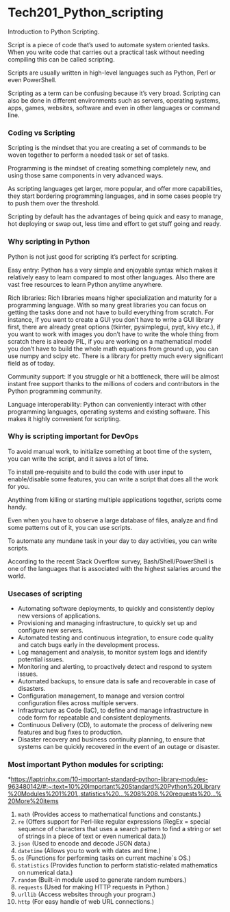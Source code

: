 # Tech201_Python_scripting
Introduction to Python Scripting.

Script is a piece of code that’s used to automate system oriented tasks. When you write code that carries out a practical task without needing compiling this can be called scripting.

Scripts are usually written in high-level languages such as Python, Perl or even PowerShell.

Scripting as a term can be confusing because it’s very broad.  Scripting can also be done in different environments such as servers, operating systems, apps, games, websites, software and even in other languages or command line.

### Coding vs Scripting
Scripting is the mindset that you are creating a set of commands to be woven together to perform a needed task or set of tasks.

Programming is the mindset of creating something completely new, and using those same components in very advanced ways.

As scripting languages get larger, more popular, and offer more capabilities, they start bordering programming languages, and in some cases people try to push them over the threshold.

Scripting by default has the advantages of being quick and easy to manage, hot deploying or swap out, less time and effort to get stuff going and ready.

### Why scripting in Python
Python is not just good for scripting it’s perfect for scripting.

Easy entry: Python has a very simple and enjoyable syntax which makes it relatively easy to learn compared to most other languages. Also there are vast free resources to learn Python anytime anywhere.

Rich libraries: Rich libraries means higher specialization and maturity for a programming language. With so many great libraries you can focus on getting the tasks done and not have to build everything from scratch. For instance, if you want to create a GUI you don’t have to write a GUI library first, there are already great options (tkinter, pysimplegui, pyqt, kivy etc.), if you want to work with images you don’t have to write the whole thing from scratch there is already PIL, if you are working on a mathematical model you don’t have to build the whole math equations from ground up, you can use numpy and scipy etc. There is a library for pretty much every significant field as of today.

Community support: If you struggle or hit a bottleneck, there will be almost instant free support thanks to the millions of coders and contributors in the Python programming community.

Language interoperability: Python can conveniently interact with other programming languages, operating systems and existing software. This makes it highly convenient for scripting.

### Why is scripting important for DevOps

To avoid manual work, to initialize something at boot time of the system, you can write the script, and it saves a lot of time.

To install pre-requisite and to build the code with user input to enable/disable some features, you can write a script that does all the work for you.

Anything from killing or starting multiple applications together, scripts come handy.

Even when you have to observe a large database of files, analyze and find some patterns out of it, you can use scripts.

To automate any mundane task in your day to day activities, you can write scripts.

According to the recent Stack Overflow survey, Bash/Shell/PowerShell is one of the languages that is associated with the highest salaries around the world.

### Usecases of scripting 

- Automating software deployments, to quickly and consistently deploy new versions of applications.
- Provisioning and managing infrastructure, to quickly set up and configure new servers.
- Automated testing and continuous integration, to ensure code quality and catch bugs early in the development process.
- Log management and analysis, to monitor system logs and identify potential issues.
- Monitoring and alerting, to proactively detect and respond to system issues.
- Automated backups, to ensure data is safe and recoverable in case of disasters.
- Configuration management, to manage and version control configuration files across multiple servers.
- Infrastructure as Code (IaC), to define and manage infrastructure in code form for repeatable and consistent deployments.
- Continuous Delivery (CD), to automate the process of delivering new features and bug fixes to production.
- Disaster recovery and business continuity planning, to ensure that systems can be quickly recovered in the event of an outage or disaster.

### Most important Python modules for scripting:
*https://laptrinhx.com/10-important-standard-python-library-modules-963480142/#:~:text=10%20Important%20Standard%20Python%20Library%20Modules%201%201.,statistics%20...%208%208.%20requests%20...%20More%20items

1. `math`  (Provides access to mathematical functions and constants.)
2. `re`  (Offers support for Perl-like regular expressions (RegEx = special sequence of characters that uses a search pattern to find a string or set of strings in a piece of text or even numerical data.))
3. `json`  (Used to encode and decode JSON data.)
4. `datetime`  (Allows you to work with dates and time.)
5. `os`  (Functions for performing tasks on current machine`s OS.)
6. `statistics`  (Provides function to perform statistic-related mathematics on numerical data.)
7. `random`  (Built-in module used to generate random numbers.)
8. `requests`  (Used for making HTTP requests in Python.)
9. `urllib`  (Access websites through your program.)
10. `http`  (For easy handle of web URL connections.)